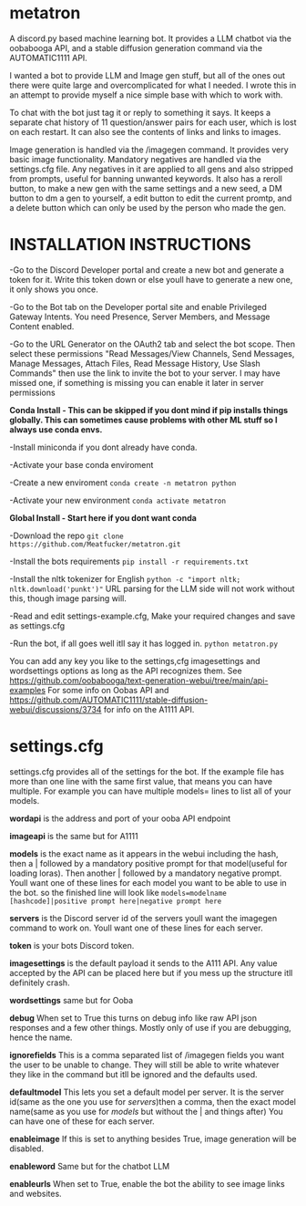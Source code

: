 # metatron
A discord.py based machine learning bot. It provides a LLM chatbot via the oobabooga API, and a stable diffusion generation command via the AUTOMATIC1111 API.

I wanted a bot to provide LLM and Image gen stuff, but all of the ones out there were quite large and overcomplicated for what I needed. I wrote this in an attempt to provide myself a nice simple base with which to work with. 

To chat with the bot just tag it or reply to something it says. It keeps a separate chat history of 11 question/answer pairs for each user, which is lost on each restart. It can also see the contents of links and links to images. 

Image generation is handled via the /imagegen command. It provides very basic image functionality. Mandatory negatives are handled via the settings.cfg file. Any negatives in it are applied to all gens and also stripped from prompts, useful for banning unwanted keywords. It also has a reroll button, to make a new gen with the same settings and a new seed, a DM button to dm a gen to yourself, a edit button to edit the current promtp, and a delete button which can only be used by the person who made the gen.


# INSTALLATION INSTRUCTIONS

-Go to the Discord Developer portal and create a new bot and generate a token for it. Write this token down or else youll have to generate a new one, it only shows you once.

-Go to the Bot tab on the Developer portal site and enable Privileged Gateway Intents. You need Presence, Server Members, and Message Content enabled.

-Go to the URL Generator on the OAuth2 tab and select the bot scope. Then select these permissions "Read Messages/View Channels, Send Messages, Manage Messages, Attach Files, Read Message History, Use Slash Commands" then use the link to invite the bot to your server. I may have missed one, if something is missing you can enable it later in server permissions

**Conda Install - This can be skipped if you dont mind if pip installs things globally. This can sometimes cause problems with other ML stuff so I always use conda envs.**

-Install miniconda if you dont already have conda.

-Activate your base conda enviroment

-Create a new enviroment `conda create -n metatron python`

-Activate your new environment `conda activate metatron`

**Global Install - Start here if you dont want conda**

-Download the repo `git clone https://github.com/Meatfucker/metatron.git`

-Install the bots requirements `pip install -r requirements.txt`

-Install the nltk tokenizer for English `python -c "import nltk; nltk.download('punkt')"` URL parsing for the LLM side will not work without this, though image parsing will.

-Read and edit settings-example.cfg, Make your required changes and save as settings.cfg






-Run the bot, if all goes well itll say it has logged in. `python metatron.py`


You can add any key you like to the settings,cfg imagesettings and wordsettings options as long as the API recognizes them. See https://github.com/oobabooga/text-generation-webui/tree/main/api-examples For some info on Oobas API and https://github.com/AUTOMATIC1111/stable-diffusion-webui/discussions/3734 for info on the A1111 API.

# settings.cfg

settings.cfg provides all of the settings for the bot. If the example file has more than one line with the same first value, that means you can have multiple. For example you can have multiple models= lines to list all of your models.

**wordapi** is the address and port of your ooba API endpoint

**imageapi** is the same but for A1111

**models** is the exact name as it appears in the webui including the hash, then a | followed by a mandatory positive prompt for that model(useful for loading loras). Then another | followed by a mandatory negative prompt. Youll want one of these lines for each model you want to be able to use in the bot. so the finished line will look like `models=modelname [hashcode]|positive prompt here|negative prompt here`

**servers** is the Discord server id of the servers youll want the imagegen command to work on. Youll want one of these lines for each server.

**token** is your bots Discord token.

**imagesettings** is the default payload it sends to the A111 API. Any value accepted by the API can be placed here but if you mess up the structure itll definitely crash.

**wordsettings** same but for Ooba

**debug** When set to True this turns on debug info like raw API json responses and a few other things. Mostly only of use if you are debugging, hence the name.

**ignorefields** This is a comma separated list of /imagegen fields you want the user to be unable to change. They will still be able to write whatever they like in the command but itll be ignored and the defaults used.

**defaultmodel** This lets you set a default model per server. It is the server id(same as the one you use for *servers*)then a comma, then the exact model name(same as you use for *models* but without the | and things after) You can have one of these for each server.

**enableimage** If this is set to anything besides True, image generation will be disabled.

**enableword** Same but for the chatbot LLM

**enableurls** When set to True, enable the bot the ability to see image links and websites.
